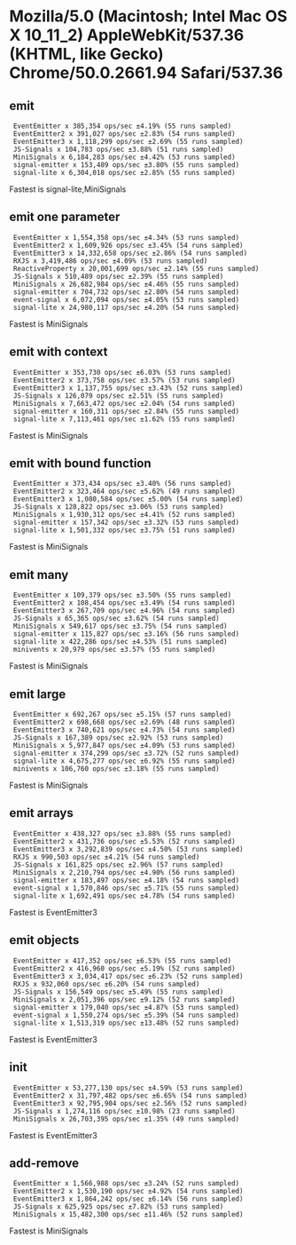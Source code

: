 # Mozilla/5.0 (Macintosh; Intel Mac OS X 10_11_2) AppleWebKit/537.36 (KHTML, like Gecko) Chrome/50.0.2661.94 Safari/537.36

## emit
     EventEmitter x 385,354 ops/sec ±4.19% (55 runs sampled)
     EventEmitter2 x 391,027 ops/sec ±2.83% (54 runs sampled)
     EventEmitter3 x 1,118,299 ops/sec ±2.69% (55 runs sampled)
     JS-Signals x 104,783 ops/sec ±3.88% (51 runs sampled)
     MiniSignals x 6,184,283 ops/sec ±4.42% (53 runs sampled)
     signal-emitter x 153,489 ops/sec ±3.80% (55 runs sampled)
     signal-lite x 6,304,018 ops/sec ±2.85% (55 runs sampled)
Fastest is signal-lite,MiniSignals

## emit one parameter
     EventEmitter x 1,554,358 ops/sec ±4.34% (53 runs sampled)
     EventEmitter2 x 1,609,926 ops/sec ±3.45% (54 runs sampled)
     EventEmitter3 x 14,332,658 ops/sec ±2.86% (54 runs sampled)
     RXJS x 3,419,486 ops/sec ±4.09% (53 runs sampled)
     ReactiveProperty x 20,001,699 ops/sec ±2.14% (55 runs sampled)
     JS-Signals x 510,489 ops/sec ±2.39% (55 runs sampled)
     MiniSignals x 26,682,984 ops/sec ±4.46% (55 runs sampled)
     signal-emitter x 704,732 ops/sec ±2.80% (54 runs sampled)
     event-signal x 6,072,094 ops/sec ±4.05% (53 runs sampled)
     signal-lite x 24,980,117 ops/sec ±4.20% (54 runs sampled)
Fastest is MiniSignals

## emit with context
     EventEmitter x 353,730 ops/sec ±6.03% (53 runs sampled)
     EventEmitter2 x 373,758 ops/sec ±3.57% (53 runs sampled)
     EventEmitter3 x 1,137,755 ops/sec ±3.43% (52 runs sampled)
     JS-Signals x 126,079 ops/sec ±2.51% (55 runs sampled)
     MiniSignals x 7,663,472 ops/sec ±2.04% (54 runs sampled)
     signal-emitter x 160,311 ops/sec ±2.84% (55 runs sampled)
     signal-lite x 7,113,461 ops/sec ±1.62% (55 runs sampled)
Fastest is MiniSignals

## emit with bound function
     EventEmitter x 373,434 ops/sec ±3.40% (56 runs sampled)
     EventEmitter2 x 323,464 ops/sec ±5.62% (49 runs sampled)
     EventEmitter3 x 1,080,584 ops/sec ±5.00% (54 runs sampled)
     JS-Signals x 128,822 ops/sec ±3.06% (53 runs sampled)
     MiniSignals x 1,930,312 ops/sec ±4.41% (52 runs sampled)
     signal-emitter x 157,342 ops/sec ±3.32% (53 runs sampled)
     signal-lite x 1,501,332 ops/sec ±3.75% (51 runs sampled)
Fastest is MiniSignals

## emit many
     EventEmitter x 109,379 ops/sec ±3.50% (55 runs sampled)
     EventEmitter2 x 108,454 ops/sec ±3.49% (54 runs sampled)
     EventEmitter3 x 267,709 ops/sec ±4.96% (54 runs sampled)
     JS-Signals x 65,365 ops/sec ±3.62% (54 runs sampled)
     MiniSignals x 549,617 ops/sec ±3.75% (54 runs sampled)
     signal-emitter x 115,827 ops/sec ±3.16% (56 runs sampled)
     signal-lite x 422,286 ops/sec ±4.53% (51 runs sampled)
     minivents x 20,979 ops/sec ±3.57% (55 runs sampled)
Fastest is MiniSignals

## emit large
     EventEmitter x 692,267 ops/sec ±5.15% (57 runs sampled)
     EventEmitter2 x 698,668 ops/sec ±2.69% (48 runs sampled)
     EventEmitter3 x 740,621 ops/sec ±4.73% (54 runs sampled)
     JS-Signals x 167,389 ops/sec ±2.92% (53 runs sampled)
     MiniSignals x 5,977,847 ops/sec ±4.09% (53 runs sampled)
     signal-emitter x 374,299 ops/sec ±3.72% (52 runs sampled)
     signal-lite x 4,675,277 ops/sec ±6.92% (55 runs sampled)
     minivents x 106,760 ops/sec ±3.18% (55 runs sampled)
Fastest is MiniSignals

## emit arrays
     EventEmitter x 438,327 ops/sec ±3.88% (55 runs sampled)
     EventEmitter2 x 431,736 ops/sec ±5.53% (52 runs sampled)
     EventEmitter3 x 3,292,839 ops/sec ±4.50% (53 runs sampled)
     RXJS x 990,503 ops/sec ±4.21% (54 runs sampled)
     JS-Signals x 161,825 ops/sec ±2.96% (57 runs sampled)
     MiniSignals x 2,210,794 ops/sec ±4.90% (56 runs sampled)
     signal-emitter x 183,497 ops/sec ±4.18% (54 runs sampled)
     event-signal x 1,570,846 ops/sec ±5.71% (55 runs sampled)
     signal-lite x 1,692,491 ops/sec ±4.78% (54 runs sampled)
Fastest is EventEmitter3

## emit objects
     EventEmitter x 417,352 ops/sec ±6.53% (55 runs sampled)
     EventEmitter2 x 416,960 ops/sec ±5.19% (52 runs sampled)
     EventEmitter3 x 3,034,417 ops/sec ±6.23% (52 runs sampled)
     RXJS x 932,060 ops/sec ±6.20% (54 runs sampled)
     JS-Signals x 156,549 ops/sec ±5.49% (55 runs sampled)
     MiniSignals x 2,051,396 ops/sec ±9.12% (52 runs sampled)
     signal-emitter x 179,040 ops/sec ±4.87% (53 runs sampled)
     event-signal x 1,550,274 ops/sec ±5.39% (54 runs sampled)
     signal-lite x 1,513,319 ops/sec ±13.48% (52 runs sampled)
Fastest is EventEmitter3

## init
     EventEmitter x 53,277,130 ops/sec ±4.59% (53 runs sampled)
     EventEmitter2 x 31,797,482 ops/sec ±6.65% (54 runs sampled)
     EventEmitter3 x 92,795,904 ops/sec ±2.56% (52 runs sampled)
     JS-Signals x 1,274,116 ops/sec ±10.98% (23 runs sampled)
     MiniSignals x 26,703,395 ops/sec ±1.35% (49 runs sampled)
Fastest is EventEmitter3

## add-remove
     EventEmitter x 1,566,988 ops/sec ±3.24% (52 runs sampled)
     EventEmitter2 x 1,530,190 ops/sec ±4.92% (54 runs sampled)
     EventEmitter3 x 1,864,242 ops/sec ±6.14% (56 runs sampled)
     JS-Signals x 625,925 ops/sec ±7.82% (53 runs sampled)
     MiniSignals x 15,482,300 ops/sec ±11.46% (52 runs sampled)
Fastest is MiniSignals
